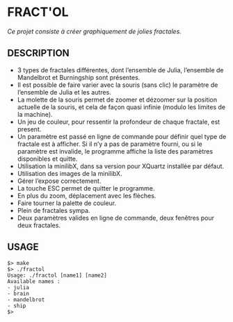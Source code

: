 # FRACT'OL
*Ce projet consiste à créer graphiquement de jolies fractales.*

## DESCRIPTION
- 3 types de fractales différentes, dont l’ensemble de Julia, l’ensemble de Mandelbrot et Burningship sont présentes.
- Il est possible de faire varier avec la souris (sans clic) le paramètre de l’ensemble de Julia et les autres.
- La molette de la souris permet de zoomer et dézoomer sur la position actuelle de la souris,
et cela de façon quasi infinie (modulo les limites de la machine).
- Un jeu de couleur, pour ressentir la profondeur de chaque fractale, est present.
- Un paramètre est passé en ligne de commande pour définir quel type de fractale est à afficher.
Si il n’y a pas de paramètre fourni, ou si le paramètre est invalide, le programme affiche la liste des paramètres
disponibles et quitte.
- Utilisation la minilibX, dans sa version pour XQuartz installée par défaut.
- Utilisation des images de la minilibX.
- Gérer l’expose correctement.
- La touche ESC permet de quitter le programme.
- En plus du zoom, déplacement avec les flèches.
- Faire tourner la palette de couleur.
- Plein de fractales sympa.
- Deux paramètres valides en ligne de commande, deux fenêtres pour deux fractales.

## USAGE

```
$> make
$> ./fractol
Usage: ./fractol [name1] [name2]
Available names :
- julia
- brain
- mandelbrot
- ship
$>
```
